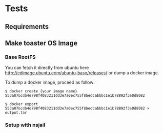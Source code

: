 # Tests

## Requirements

## Make toaster OS Image

### Base RootFS

You can fetch it directly from ubuntu here http://cdimage.ubuntu.com/ubuntu-base/releases/ or dump a docker image.

To dump a docker image, proceed as follow:

```
$ docker create {your image name}
553a07bcdb4e798f4083211dd3e7a0ec755f8bedcabbbc1e1b78892f3e0d8082

$ docker export 553a07bcdb4e798f4083211dd3e7a0ec755f8bedcabbbc1e1b78892f3e0d8082 > output.tar
```

### Setup with nsjail